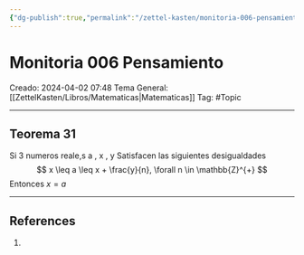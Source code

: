 ```yaml
---
{"dg-publish":true,"permalink":"/zettel-kasten/monitoria-006-pensamiento/"}
---
```



# Monitoria 006 Pensamiento
Creado: 2024-04-02 07:48
Tema General:[[ZettelKasten/Libros/Matematicas\|Matematicas]]
Tag: #Topic


___
## Teorema 31

Si 3 numeros reale,s a , x , y Satisfacen las siguientes desigualdades
$$
x \leq a \leq x + \frac{y}{n}, \forall n \in \mathbb{Z}^{+}
$$
Entonces $x = a$
___
## References
1.